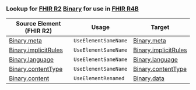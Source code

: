### Lookup for [FHIR R2](https://hl7.org/fhir/DSTU2/) [Binary](https://hl7.org/fhir/DSTU2/Binary.html) for use in [FHIR R4B](https://hl7.org/fhir/R4B/)

| Source Element (FHIR R2) | Usage | Target |
| -------------- | ----- | ------ |
| [Binary.meta](https://hl7.org/fhir/DSTU2/Binary.html#resource) | `UseElementSameName` | [Binary.meta](https://hl7.org/fhir/R4B/Binary.html#resource) |
| [Binary.implicitRules](https://hl7.org/fhir/DSTU2/Binary.html#resource) | `UseElementSameName` | [Binary.implicitRules](https://hl7.org/fhir/R4B/Binary.html#resource) |
| [Binary.language](https://hl7.org/fhir/DSTU2/Binary.html#resource) | `UseElementSameName` | [Binary.language](https://hl7.org/fhir/R4B/Binary.html#resource) |
| [Binary.contentType](https://hl7.org/fhir/DSTU2/Binary.html#resource) | `UseElementSameName` | [Binary.contentType](https://hl7.org/fhir/R4B/Binary.html#resource) |
| [Binary.content](https://hl7.org/fhir/DSTU2/Binary.html#resource) | `UseElementRenamed` | [Binary.data](https://hl7.org/fhir/R4B/Binary.html#resource) |
